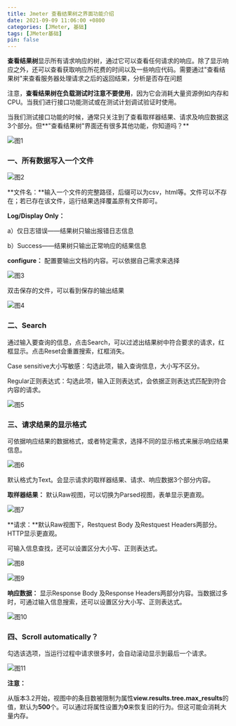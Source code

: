 ```yaml
---
title: Jmeter 查看结果树之界面功能介绍
date: 2021-09-09 11:06:00 +0800
categories: [JMeter, 基础]
tags: [JMeter基础]
pin: false
---
```


**查看结果树**显示所有请求响应的树，通过它可以查看任何请求的响应。除了显示响应之外，还可以查看获取响应所花费的时间以及一些响应代码。需要通过"查看结果树"来查看服务器处理请求之后的返回结果，分析是否存在问题

注意，**查看结果树在负载测试时注意不要使用**，因为它会消耗大量资源例如内存和CPU。当我们进行接口功能测试或在测试计划调试验证时使用。

当我们测试接口功能的时候，通常只关注到了查看取样器结果、请求及响应数据这3个部分。但**"查看结果树"界面还有很多其他功能，你知道吗？**

![图1](https://cdn.jsdelivr.net/gh/3wsea/blog-images@master/commons/20210909/0909-6-1.png)

### **一、所有数据写入一个文件**

![图2](https://cdn.jsdelivr.net/gh/3wsea/blog-images@master/commons/20210909/0909-6-2.png)

   **文件名：**输入一个文件的完整路径，后缀可以为csv，html等。文件可以不存在；若已存在该文件，运行结果选择覆盖原有文件即可。

**Log/Display Only：**

a）仅日志错误——结果树只输出报错日志信息

b）Success——结果树只输出正常响应的结果信息

**configure：** 配置要输出文档的内容。可以依据自己需求来选择

![图3](https://cdn.jsdelivr.net/gh/3wsea/blog-images@master/commons/20210909/0909-6-3.png)

双击保存的文件，可以看到保存的输出结果

![图4](https://cdn.jsdelivr.net/gh/3wsea/blog-images@master/commons/20210909/0909-6-4.png)

### **二、Search**

通过输入要查询的信息，点击Search，可以过滤出结果树中符合要求的请求，红框显示。点击Reset会重置搜索，红框消失。

Case sensitive大小写敏感：勾选此项，输入查询信息，大小写不区分。

Regular正则表达式：勾选此项，输入正则表达式，会依据正则表达式匹配到符合内容的请求。

![图5](https://cdn.jsdelivr.net/gh/3wsea/blog-images@master/commons/20210909/0909-6-5.png)

### **三、请求结果的显示格式**

可依据响应结果的数据格式，或者特定需求，选择不同的显示格式来展示响应结果信息。

![图6](https://cdn.jsdelivr.net/gh/3wsea/blog-images@master/commons/20210909/0909-6-6.png)

默认格式为Text。会显示请求的取样器结果、请求、响应数据3个部分内容。

**取样器结果：** 默认Raw视图，可以切换为Parsed视图，表单显示更直观。

![图7](https://cdn.jsdelivr.net/gh/3wsea/blog-images@master/commons/20210909/0909-6-7.png)

**请求：**默认Raw视图下，Restquest Body 及Restquest Headers两部分。HTTP显示更直观。

可输入信息查找，还可以设置区分大小写、正则表达式。

![图8](https://cdn.jsdelivr.net/gh/3wsea/blog-images@master/commons/20210909/0909-6-8.png)

![图9](https://cdn.jsdelivr.net/gh/3wsea/blog-images@master/commons/20210909/0909-6-9.png)

   **响应数据：** 显示Response Body 及Response Headers两部分内容。当数据过多时，可通过输入信息搜索，还可以设置区分大小写、正则表达式。

![图10](https://cdn.jsdelivr.net/gh/3wsea/blog-images@master/commons/20210909/0909-6-10.png)

### **四、Scroll automatically？**

勾选该选项，当运行过程中请求很多时，会自动滚动显示到最后一个请求。

![图11](https://cdn.jsdelivr.net/gh/3wsea/blog-images@master/commons/20210909/0909-6-11.png)

**注意：**

从版本3.2开始，视图中的条目数被限制为属性**view.results.tree.max\_results**的值，默认为**500**个。可以通过将属性设置为**0**来恢复旧的行为。但这可能会消耗大量内存。